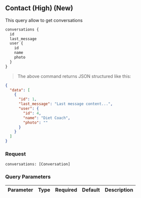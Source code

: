 ## Contact (High) (New)

This query allow to get conversations

```graphql
conversations {
  id
  last_message
  user {
    id
    name
    photo
  }
}
```

> The above command returns JSON structured like this:

```json
{
  "data": [
    {
      "id": 1,
      "last_message": "Last message content...",
      "user": {
        "id": 4,
        "name": "Diet Coach",
        "photo": ""
      }
    }
  ]
}

```

### Request

`conversations: [Conversation]`

### Query Parameters

Parameter | Type   | Required | Default | Description
--------- | ------ | -------- | ------- | -----------


